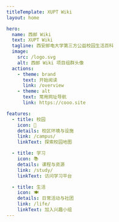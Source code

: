 ```yaml
---
titleTemplate: XUPT Wiki
layout: home

hero:
  name: 西邮 Wiki
  text: XUPT Wiki
  tagline: 西安邮电大学第三方公益校园生活百科
  image:
    src: /logo.svg
    alt: 西邮 Wiki 项目组群头像
  actions:
    - theme: brand
      text: 开始阅读
      link: /overview
    - theme: alt
      text: 常用网址导航
      link: https://cooo.site

features:
  - title: 校园
    icon: 🏫
    details: 校区环境与设施
    link: /campus/
    linkText: 探索校园地图

  - title: 学习
    icon: 📚
    details: 课程与资源
    link: /study/
    linkText: 访问学习平台

  - title: 生活
    icon: 🍽️
    details: 日常活动与社团
    link: /life/
    linkText: 加入兴趣小组
---
```

